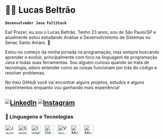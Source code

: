 # 👨‍💻 Lucas Beltrão

**`Desenvolvedor Java FullStack`**

Eaí! Prazer, eu sou o Lucas Beltrão.
Tenho 23 anos, sou de São Paulo/SP e atualmente estou estudando Análise e Desenvolvimento de Sistemas no Senac Santo Amaro. 🚀

Estou no começo da minha jornada na programação, mas sempre buscando aprender e evoluir, principalmente com foco na linguagem de programação Java e todas suas ferramentas. Sou alguém curioso quando se trata de tecnologia, adoro entender como as coisas funcionam por trás do código e resolver problemas.

No meu GitHub você vai encontrar alguns projetos, estudos e alguns experimentos enquanto vou ganhando mais experiência! 

[![LinkedIn](https://img.shields.io/badge/LinkedIn-0077B5?style=for-the-badge&logo=linkedin&logoColor=white)]([www.linkedin.com/in/lucasbeltrao1](https://www.linkedin.com/in/lucasbeltrao1))
[![Instagram](https://img.shields.io/badge/Instagram-E4405F?style=for-the-badge&logo=instagram&logoColor=white)](https://www.instagram.com/olucasbeltrao?igsh=bnVrbmtmNGR5Mmxz)
---
### 🤖 Linguagens e Tecnologias

<img align="left" alt="Java" width="30px" style="padding-right:10px;" src="https://cdn.jsdelivr.net/gh/devicons/devicon/icons/java/java-original.svg" />
<img align="left" alt="Spring" width="30px" style="padding-right:10px;" src="https://cdn.jsdelivr.net/gh/devicons/devicon/icons/spring/spring-original.svg" />
<img align="left" alt="IntelliJ IDEA" width="30px" style="padding-right:10px;" src="https://cdn.jsdelivr.net/gh/devicons/devicon/icons/intellij/intellij-original.svg" />
<img align="left" alt="Git" width="30px" style="padding-right:10px;" src="https://cdn.jsdelivr.net/gh/devicons/devicon/icons/git/git-original.svg" />
<img align="left" alt="Visual Studio Code" width="30px" style="padding-right:10px;" src="https://cdn.jsdelivr.net/gh/devicons/devicon/icons/vscode/vscode-original.svg" />
<img align="left" alt="MySQL" width="30px" style="padding-right:10px;" src="https://cdn.jsdelivr.net/gh/devicons/devicon/icons/mysql/mysql-original.svg" />
<img align="left" alt="MongoDB" width="30px" style="padding-right:10px;" src="https://cdn.jsdelivr.net/gh/devicons/devicon/icons/mongodb/mongodb-original.svg" />

<br />





